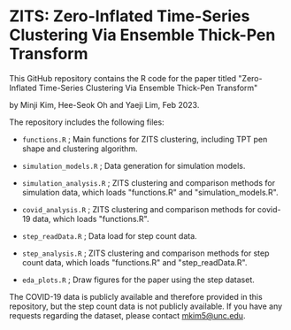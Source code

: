 # ZITS: Zero-Inflated Time-Series Clustering Via Ensemble Thick-Pen Transform

This GitHub repository contains the R code for the paper titled "Zero-Inflated Time-Series Clustering Via Ensemble Thick-Pen Transform" 

by Minji Kim, Hee-Seok Oh and Yaeji Lim, Feb 2023.

The repository includes the following files:

* ``functions.R`` ; Main functions for ZITS clustering, including TPT pen shape and clustering algorithm.

* ``simulation_models.R`` ; Data generation for simulation models.

* ``simulation_analysis.R`` ; ZITS clustering and comparison methods for simulation data, which loads "functions.R" and "simulation_models.R".

* ``covid_analysis.R`` ; ZITS clustering and comparison methods for covid-19 data, which loads "functions.R".

* ``step_readData.R`` ; Data load for step count data.

* ``step_analysis.R`` ; ZITS clustering and comparison methods for step count data, which loads "functions.R" and "step_readData.R".

* ``eda_plots.R`` ; Draw figures for the paper using the step dataset.

The COVID-19 data is publicly available and therefore provided in this repository, but the step count data is not publicly available. If you have any requests regarding the dataset, please contact mkim5@unc.edu.
